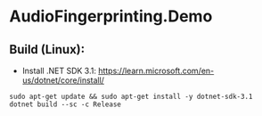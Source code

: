 # AudioFingerprinting.Demo

## Build (Linux):
- Install .NET SDK 3.1: https://learn.microsoft.com/en-us/dotnet/core/install/
```
sudo apt-get update && sudo apt-get install -y dotnet-sdk-3.1
dotnet build --sc -c Release
```
